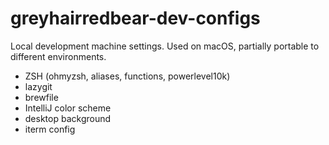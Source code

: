 # greyhairredbear-dev-configs

Local development machine settings. Used on macOS, partially portable to different environments. 

- ZSH (ohmyzsh, aliases, functions, powerlevel10k)
- lazygit
- brewfile
- IntelliJ color scheme
- desktop background
- iterm config
